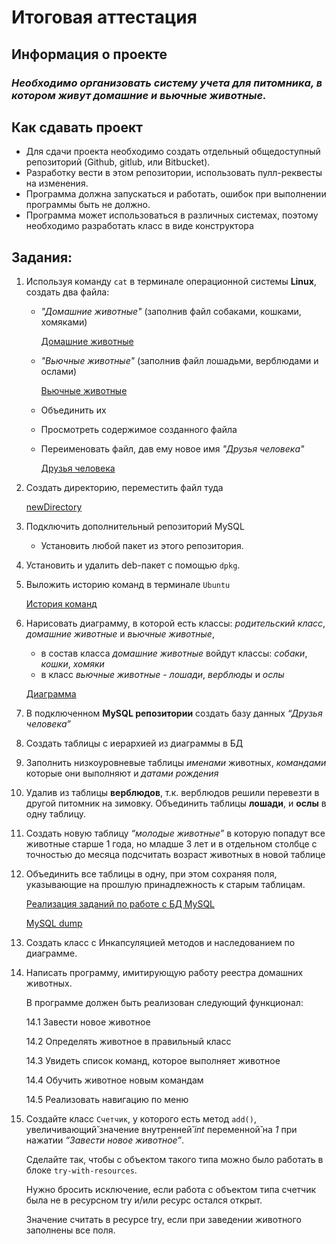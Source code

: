 # Итоговая аттестация

## Информация о проекте

### *Необходимо организовать систему учета для питомника, в котором живут домашние и вьючные животные.*

## Как сдавать проект

* Для сдачи проекта необходимо создать отдельный общедоступный репозиторий (Github, gitlub, или Bitbucket).
* Разработку вести в этом репозитории, использовать пулл-реквесты на изменения. 
* Программа должна запускаться и работать, ошибок при выполнении программы быть не должно.
* Программа может использоваться в различных системах, поэтому необходимо разработать класс в виде конструктора

## Задания:

1. Используя команду `cat` в терминале операционной системы **Linux**, создать два файла:
   + *"Домашние животные"* (заполнив файл собаками, кошками, хомяками)
   
     [Домашние животные](https://github.com/MikhailAkulov/First_Quarter_Final_Attestation/blob/main/linuxTasks/Домашние%20животные)

   + *"Вьючные животные"* (заполнив файл лошадьми, верблюдами и ослами) 

     [Вьючные животные](https://github.com/MikhailAkulov/First_Quarter_Final_Attestation/blob/main/linuxTasks/Вьючные%20животные) 

   + Объединить их 
   + Просмотреть содержимое созданного файла 
   + Переименовать файл, дав ему новое имя *"Друзья человека"*

     [Друзья человека](https://github.com/MikhailAkulov/First_Quarter_Final_Attestation/blob/main/linuxTasks/newDirectory/Друзья%20человека)

2. Создать директорию, переместить файл туда

   [newDirectory](https://github.com/MikhailAkulov/First_Quarter_Final_Attestation/tree/main/linuxTasks/newDirectory)

3. Подключить дополнительный репозиторий MySQL
   + Установить любой пакет из этого репозитория. 
4. Установить и удалить deb-пакет с помощью `dpkg`. 
5. Выложить историю команд в терминале `Ubuntu`

   [История команд](https://github.com/MikhailAkulov/First_Quarter_Final_Attestation/blob/main/linuxTasks/commandsList.md)

6. Нарисовать диаграмму, в которой есть классы: *родительский класс*, *домашние животные* и *вьючные животные*,
   + в состав класса *домашние животные* войдут классы: *собаки*, *кошки*, *хомяки* 
   + в класс *вьючные животные* - *лошади*, *верблюды* и *ослы*

   [Диаграмма](https://github.com/MikhailAkulov/First_Quarter_Final_Attestation/blob/main/UML-diagram/AnimalDiagram.png)

7. В подключенном **MySQL репозитории** создать базу данных *“Друзья человека”* 
8. Создать таблицы с иерархией из диаграммы в БД 
9. Заполнить низкоуровневые таблицы *именами* животных, *командами* которые они выполняют и *датами рождения* 
10. Удалив из таблицы **верблюдов**, т.к. верблюдов решили перевезти в другой питомник на зимовку. Объединить таблицы **лошади**, и **ослы** в одну таблицу. 
11. Создать новую таблицу *“молодые животные”* в которую попадут все животные старше 1 года, но младше 3 лет и в отдельном столбце с точностью до месяца подсчитать возраст животных в новой таблице 
12. Объединить все таблицы в одну, при этом сохраняя поля, указывающие на прошлую принадлежность к старым таблицам.

    [Реализация заданий по работе с БД MySQL](https://github.com/MikhailAkulov/First_Quarter_Final_Attestation/blob/main/linuxTasks/myDataBase/realisation.md)

    [MySQL dump](https://github.com/MikhailAkulov/First_Quarter_Final_Attestation/blob/main/linuxTasks/myDataBase/data-dump.sql)

13. Создать класс с Инкапсуляцией методов и наследованием по диаграмме. 
14. Написать программу, имитирующую работу реестра домашних животных. 

    В программе должен быть реализован следующий функционал: 

    14.1 Завести новое животное 

    14.2 Определять животное в правильный класс 

    14.3 Увидеть список команд, которое выполняет животное 

    14.4 Обучить животное новым командам 

    14.5 Реализовать навигацию по меню

15. Создайте класс `Счетчик`, у которого есть метод `add()`, увеличивающий̆ значение внутренней̆ *int* переменной̆ на *1* при нажатии *“Завести новое животное”*. 
    
    Сделайте так, чтобы с объектом такого типа можно было работать в блоке `try-with-resources`. 
    
    Нужно бросить исключение, если работа с объектом типа счетчик была не в ресурсном try и/или ресурс остался открыт. 

    Значение считать в ресурсе try, если при заведении животного заполнены все поля.
